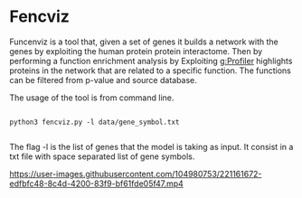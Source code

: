 # Fencviz

Funcenviz is a tool that, given a set of genes it builds a network with the genes by exploiting the human protein protein interactome. Then by performing a function enrichment analysis by Exploiting [g:Profiler](https://biit.cs.ut.ee/gprofiler/gost) highlights proteins in the network that are related to a specific function. The functions can be filtered from p-value and source database.

The usage of the tool is from command line.

```

python3 fencviz.py -l data/gene_symbol.txt


```

The flag -l is the list of genes that the model is taking as input. It consist in a txt file with space separated list of gene symbols.



https://user-images.githubusercontent.com/104980753/221161672-edfbfc48-8c4d-4200-83f9-bf61fde05f47.mp4






